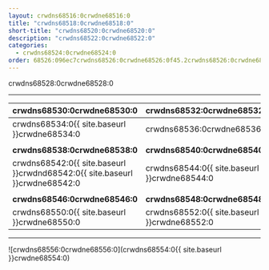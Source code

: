 ```yaml
---
layout: crwdns68516:0crwdne68516:0
title: "crwdns68518:0crwdne68518:0"
short-title: "crwdns68520:0crwdne68520:0"
description: "crwdns68522:0crwdne68522:0"
categories:
  - crwdns68524:0crwdne68524:0
order: 68526:096ec7crwdns68526:0crwdne68526:0f45.2crwdns68526:0crwdne68526:0283378crwdns68526:0crwdne68526:0
---
```

crwdns68528:0crwdne68528:0

<hr />

| crwdns68530:0crwdne68530:0                                                  | crwdns68532:0crwdne68532:0                   |
| --------------------------------------------------------------------------- | -------------------------------------------- |
| crwdns68534:0{{ site.baseurl }}crwdne68534:0                                | crwdns68536:0crwdne68536:0                   |
|                                                                             |                                              |
| **crwdns68538:0crwdne68538:0**                                              | **crwdns68540:0crwdne68540:0**               |
| crwdns68542:0{{ site.baseurl }}crwdnd68542:0{{ site.baseurl }}crwdne68542:0 | crwdns68544:0{{ site.baseurl }}crwdne68544:0 |
|                                                                             |                                              |
| **crwdns68546:0crwdne68546:0**                                              | **crwdns68548:0crwdne68548:0**               |
| crwdns68550:0{{ site.baseurl }}crwdne68550:0                                | crwdns68552:0{{ site.baseurl }}crwdne68552:0 |

<hr />

![crwdns68556:0crwdne68556:0](crwdns68554:0{{ site.baseurl }}crwdne68554:0)